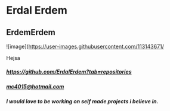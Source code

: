 # Erdal Erdem
## ErdemErdem
![image](https://user-images.githubusercontent.com/113143671/

Hejsa
##### https://github.com/ErdalErdem?tab=repositories
##### mc4015@hotmail.com
##### I would love to be working on self made projects i believe in.
